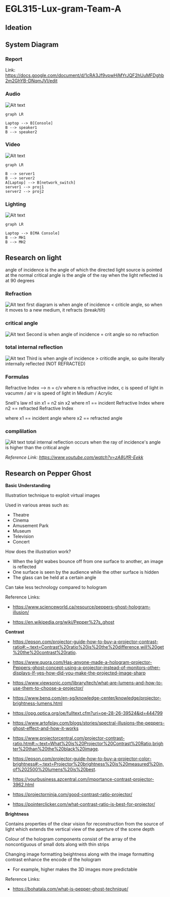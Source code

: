# EGL315-Lux-gram-Team-A 
## **Ideation**



## **System Diagram**

### Report

Link: https://docs.google.com/document/d/1cRA3Jf9vpwHjMYrJQF2hUuMFDghb2m2GhYB-DNqmJVI/edit

### Audio
![Alt text](imgs/ASysDiagram.jpg)

```mermaid
graph LR

Laptop --> B[Console]
B --> speaker1
B --> speaker2
```

### Video
![Alt text](imgs/VSysDiagram.jpg)
```mermaid
graph LR

B --> server1
B --> server2
A[Laptop] --> B[network_switch]
server1 --> proj1
server2 --> proj2
```
### Lighting
![Alt text](imgs/LSysDiagram.jpg)
```mermaid
graph LR

Laptop --> B[MA Console]
B --> MH1
B --> MH2

```
## **Research on light**
angle of incidence is the angle of which the directed light source is pointed at the normal
critical angle is the angle of the ray when the light reflected is at 90 degrees

### Refraction 
![Alt text](imgs/light1.png)
first diagram is when angle of incidence < criticle angle, so when it moves to a new medium, it refracts (break/tilt)

### critical angle
![Alt text](imgs/light2.png)
Second is when angle of incidence = crit angle so no refraction

### total internal reflection
![Alt text](imgs/light3.png)
Third is when angle of incidence > criticdle angle, so  quite literally internally reflected (NOT REFRACTED)

### Formulas 
Refractive Index -->  n = c/v
where n is refractive index,
c is speed of light in vacumm / air
v is speed of light in Medium / Acrylic

Snell's law
n1 sin x1 = n2 sin x2
where n1 == incident Refractive Index
where n2 == refracted Refractive Index

where x1 == incident angle
where x2 == refracted angle

### complilation
![Alt text](imgs/light4.png)
total internal reflection occurs when the ray of incidence's angle is higher than the critical angle

*Reference Link: https://www.youtube.com/watch?v=zA8UfR-Eekk*

## **Research on Pepper Ghost**

**Basic Understanding**

Illustration technique to exploit virtual images

Used in various areas such as:
  
  * Theatre
  * Cinema
  * Amusement Park
  * Museum
  * Television 
  * Concert
  
How does the illustration work?

  * When the light wabes bounce off from one surface to another, an image is reflected
  * One surface is seen by the audience while the other surface is hidden
  * The glass can be held at a certain angle

Can take less technology compared to hologram

Reference Links:

* https://www.scienceworld.ca/resource/peppers-ghost-hologram-illusion/

* https://en.wikipedia.org/wiki/Pepper%27s_ghost


**Contrast**

* https://epson.com/projector-guide-how-to-buy-a-projector-contrast-ratio#:~:text=Contrast%20ratio%20is%20the%20difference,will%20get%20the%20contrast%20ratio.

* https://www.quora.com/Has-anyone-made-a-hologram-projector-Peppers-ghost-concept-using-a-projector-instead-of-monitors-other-displays-If-yes-how-did-you-make-the-projected-image-sharp

* https://www.viewsonic.com/library/tech/what-are-lumens-and-how-to-use-them-to-choose-a-projector/
* https://www.benq.com/en-sg/knowledge-center/knowledge/projector-brightness-lumens.html

* https://opg.optica.org/oe/fulltext.cfm?uri=oe-28-26-39524&id=444799

* https://www.artofplay.com/blogs/stories/spectral-illusions-the-peppers-ghost-effect-and-how-it-works

* https://www.projectorcentral.com/projector-contrast-ratio.htm#:~:text=What%20is%20Projector%20Contrast%20Ratio,brighter%20than%20the%20black%20image.

* https://epson.com/projector-guide-how-to-buy-a-projector-color-brightness#:~:text=Projector%20brightness%20is%20measured%20in,of%202500%20lumens%20is%20best.

* https://yourbusiness.azcentral.com/importance-contrast-projector-3962.html

* https://projectorninja.com/good-contrast-ratio-projector/

* https://pointerclicker.com/what-contrast-ratio-is-best-for-projector/

**Brightness**

Contains properties of the clear vision for reconstruction from the source of light which extends the vertical view of the aperture of the scene depth

Colour of the hologram components consist of the array of the noncontiguous of small dots along with thin strips

Changing image formatting beightness along with the image formatting contrast enhance the encode of the hologram

* For example, higher makes the 3D images more predictable 


Reference Links:

* https://bohatala.com/what-is-pepper-ghost-technique/

